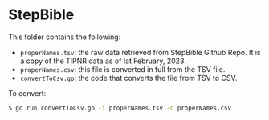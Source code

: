 # StepBible 

This folder contains the following:

- `properNames.tsv`: the raw data retrieved from StepBible Github Repo. It is a copy of the TIPNR data as of lat February, 2023.
- `properNames.csv`: this file is converted in full from the TSV file.
- `convertToCsv.go`: the code that converts the file from TSV to CSV.

To convert:

```sh
$ go run convertToCsv.go -i properNames.tsv -o properNames.csv
```

